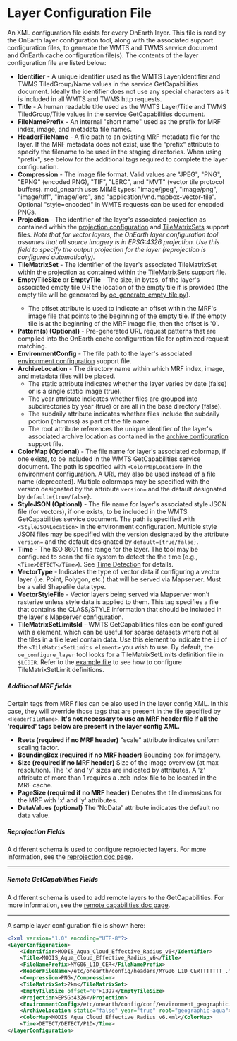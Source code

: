 # Layer Configuration File

An XML configuration file exists for every OnEarth layer. This file is read by the OnEarth layer configuration tool, along with the associated support configuration files, to generate the WMTS and TWMS service document and OnEarth cache configuration file(s). The contents of the layer configuration file are listed below:

- **Identifier** - A unique identifier used as the WMTS Layer/Identifier and TWMS TiledGroup/Name values in the service GetCapabilities document. Ideally the identifier does not use any special characters as it is included in all WMTS and TWMS http requests.
- **Title** - A human readable title used as the WMTS Layer/Title and TWMS TiledGroup/Title values in the service GetCapabilities document.
- **FileNamePrefix** - An internal "short name" used as the prefix for MRF index, image, and metadata file names.
- **HeaderFileName** - A file path to an existing MRF metadata file for the layer. If the MRF metadata does not exist, use the "prefix" attribute to specify the filename to be used in the staging directories. When using "prefix", see below for the additional tags required to complete the layer configuration.
- **Compression** - The image file format. Valid values are "JPEG", "PNG", "EPNG" (encoded PNG), "TIF", "LERC", and "MVT" (vector tile protocol buffers). mod_onearth uses MIME types: "image/jpeg", "image/png", "image/tiff", "image/lerc", and "application/vnd.mapbox-vector-tile". Optional "style=encoded" in WMTS requests can be used for encoded PNGs.
- **Projection** - The identifier of the layer's associated projection as contained within the [projection configuration](config_support.md#projection-configuration) and [TileMatrixSets](config_support.md#tilematrixsets) support files. _Note that for vector layers, the OnEarth layer configuration tool assumes that all source imagery is in EPSG:4326 projection. Use this field to specify the output projection for the layer (reprojection is configured automatically)._
- **TileMatrixSet** - The identifier of the layer's associated TileMatrixSet within the projection as contained within the [TileMatrixSets](config_support.md#tilematrixsets) support file.
- **EmptyTileSize** or **EmptyTile** - The size, in bytes, of the layer's associated empty tile OR the location of the empty tile if <ColorMap> is provided (the empty tile will be generated by [oe_generate_empty_tile.py](../src/empty_tile/README.md)).
  - The offset attribute is used to indicate an offset within the MRF's image file that points to the beginning of the empty tile. If the empty tile is at the beginning of the MRF image file, then the offset is '0'.
- **Pattern(s) (Optional)** - Pre-generated URL request patterns that are compiled into the OnEarth cache configuration file for optimized request matching.
- **EnvironmentConfig** - The file path to the layer's associated [environment configuration](config_support.md#environment-configuration) support file.
- **ArchiveLocation** - The directory name within which MRF index, image, and metadata files will be placed.
  - The static attribute indicates whether the layer varies by date (false) or is a single static image (true).
  - The year attribute indicates whether files are grouped into subdirectories by year (true) or are all in the base directory (false).
  - The subdaily attribute indicates whether files include the subdaily portion (hhmmss) as part of the file name.
  - The root attribute references the unique identifier of the layer's associated archive location as contained in the [archive configuration](config_support.md#archive-configuration) support file.
- **ColorMap (Optional)** - The file name for layer's associated colormap, if one exists, to be included in the WMTS GetCapabilities service document. The path is specified with `<ColorMapLocation>` in the environment configuration. A URL may also be used instead of a file name (deprecated). Multiple colormaps may be specified with the version designated by the attribute `version=` and the default designated by `default={true/false}`.
- **StyleJSON (Optional)** - The file name for layer's associated style JSON file (for vectors), if one exists, to be included in the WMTS GetCapabilities service document. The path is specified with `<StyleJSONLocation>` in the environment configuration. Multiple style JSON files may be specified with the version designated by the attribute `version=` and the default designated by `default={true/false}`.
- **Time** - The ISO 8601 time range for the layer. The tool may be configured to scan the file system to detect the the time (e.g., `<Time>DETECT</Time>`). See [Time Detection](time_detection.md) for details.
- **VectorType** - Indicates the type of vector data if configuring a vector layer (i.e. Point, Polygon, etc.) that will be served via Mapserver. Must be a valid Shapefile data type.
- **VectorStyleFile** - Vector layers being served via Mapserver won't rasterize unless style data is applied to them. This tag specifies a file that contains the CLASS/STYLE information that should be included in the layer's Mapserver configuration.
- **TileMatrixSetLimitsId** - WMTS GetCapabilities files can be configured with a <TileMatrixSetLimits> element, which can be useful for sparse datasets where not all the tiles in a tile level contain data. Use this element to indicate the `id` of the `<TileMatrixSetLimits element>` you wish to use. By default, the `oe_configure_layer` tool looks for a TileMatrixSetLimits definition file in `$LCDIR`. Refer to the [example file](../src/demo/conf/tilematrixsetlimits.xml) to see how to configure TileMatrixSetLimit definitions.

##### Additional MRF fields

Certain tags from MRF files can be also used in the layer config XML. In this case, they will override those tags that are present in the file specified by `<HeaderFileName>`. **It's not necessary to use an MRF header file if all the 'required' tags below are present in the layer config XML.**

- **Rsets (required if no MRF header)** "scale" attribute indicates uniform scaling factor.
- **BoundingBox (required if no MRF header)** Bounding box for imagery.
- **Size (required if no MRF header)** Size of the image overview (at max resolution). The 'x' and 'y' sizes are indicated by attributes. A 'z' attribute of more than 1 requires a .zdb index file to be located in the MRF cache.
- **PageSize (required if no MRF header)** Denotes the tile dimensions for the MRF with 'x' and 'y' attributes.
- **DataValues (optional)** The 'NoData' attribute indicates the default no data value.

##### Reprojection Fields

A different schema is used to configure reprojected layers. For more information, see the [reprojection doc page](config_reproject.md).

---

##### Remote GetCapabilities Fields

A different schema is used to add remote layers to the GetCapabilities. For more information, see the [remote capabilities doc page](config_remote_layers.md).

---

A sample layer configuration file is shown here:

```xml
<?xml version="1.0" encoding="UTF-8"?>
<LayerConfiguration>
    <Identifier>MODIS_Aqua_Cloud_Effective_Radius_v6</Identifier>
    <Title>MODIS_Aqua_Cloud_Effective_Radius_v6</Title>
    <FileNamePrefix>MYG06_L1D_CER</FileNamePrefix>
    <HeaderFileName>/etc/onearth/config/headers/MYG06_L1D_CERTTTTTTT_.mrf</HeaderFileName>
    <Compression>PNG</Compression>
    <TileMatrixSet>2km</TileMatrixSet>
    <EmptyTileSize offset="0">1397</EmptyTileSize>
    <Projection>EPSG:4326</Projection>
    <EnvironmentConfig>/etc/onearth/config/conf/environment_geographic.xml</EnvironmentConfig>
    <ArchiveLocation static="false" year="true" root="geographic-aqua">MYG06_L1D_CER</ArchiveLocation>
    <ColorMap>MODIS_Aqua_Cloud_Effective_Radius_v6.xml</ColorMap>
    <Time>DETECT/DETECT/P1D</Time>
</LayerConfiguration>
```
